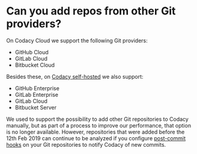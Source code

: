 # Can you add repos from other Git providers?

On Codacy Cloud we support the following Git providers:

-   GitHub Cloud
-   GitLab Cloud
-   Bitbucket Cloud

Besides these, on [Codacy self-hosted](https://www.codacy.com/self-hosted) we also support:

-   GitHub Enterprise
-   GitLab Enterprise
-   GitLab Cloud
-   Bitbucket Server

We used to support the possibility to add other Git repositories to Codacy manually, but as part of a process to improve our performance, that option is no longer available. However, repositories that were added before the 12th Feb 2019 can continue to be analyzed if you configure [post-commit hooks](https://support.codacy.com/hc/en-us/articles/214085885-Post-Commit-Hooks) on your Git repositories to notify Codacy of new commits.
